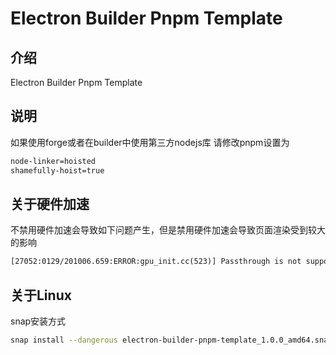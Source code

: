 # Electron Builder Pnpm Template

## 介绍

Electron Builder Pnpm Template

## 说明

如果使用forge或者在builder中使用第三方nodejs库
请修改pnpm设置为

```txt
node-linker=hoisted
shamefully-hoist=true
```

## 关于硬件加速

不禁用硬件加速会导致如下问题产生，但是禁用硬件加速会导致页面渲染受到较大的影响

```txt
[27052:0129/201006.659:ERROR:gpu_init.cc(523)] Passthrough is not supported, GL is disabled, ANGLE is
```

## 关于Linux

snap安装方式

```sh
snap install --dangerous electron-builder-pnpm-template_1.0.0_amd64.snap

```
